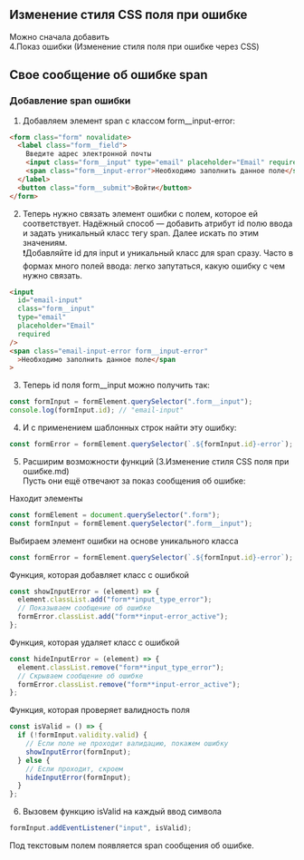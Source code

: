 ## Изменение стиля CSS поля при ошибке

Можно сначала добавить \
4.Показ ошибки (Изменение стиля поля при ошибке через CSS)

## Свое сообщение об ошибке span



### Добавление span ошибки

1. Добавляем элемент span с классом form\_\_input-error:

```html
<form class="form" novalidate>
  <label class="form__field">
    Введите адрес электронной почты
    <input class="form__input" type="email" placeholder="Email" required />
    <span class="form__input-error">Необходимо заполнить данное поле</span>
  </label>
  <button class="form__submit">Войти</button>
</form>
```

2. Теперь нужно связать элемент ошибки с полем, которое ей соответствует. Надёжный способ — добавить атрибут id полю ввода и задать уникальный класс тегу span. Далее искать по этим значениям. \
   ❗Добавляйте id для input и уникальный класс для span сразу. Часто в формах много полей ввода: легко запутаться, какую ошибку с чем нужно связать.

```html
<input
  id="email-input"
  class="form__input"
  type="email"
  placeholder="Email"
  required
/>
<span class="email-input-error form__input-error"
  >Необходимо заполнить данное поле</span
>
```

3. Теперь id поля form\_\_input можно получить так:

```javascript
const formInput = formElement.querySelector(".form__input");
console.log(formInput.id); // "email-input"
```

4. И с применением шаблонных строк найти эту ошибку:

```javascript
const formError = formElement.querySelector(`.${formInput.id}-error`);
```

5. Расширим возможности функций (3.Изменение стиля CSS поля при ошибке.md) \
   Пусть они ещё отвечают за показ сообщения об ошибке:

Находит элементы

```javascript
const formElement = document.querySelector(".form");
const formInput = formElement.querySelector(".form__input");
```

Выбираем элемент ошибки на основе уникального класса

```javascript
const formError = formElement.querySelector(`.${formInput.id}-error`);
```

Функция, которая добавляет класс с ошибкой

```javascript
const showInputError = (element) => {
  element.classList.add("form**input_type_error");
  // Показываем сообщение об ошибке
  formError.classList.add("form**input-error_active");
};
```

Функция, которая удаляет класс с ошибкой

```javascript
const hideInputError = (element) => {
  element.classList.remove("form**input_type_error");
  // Скрываем сообщение об ошибке
  formError.classList.remove("form**input-error_active");
};
```

Функция, которая проверяет валидность поля

```javascript
const isValid = () => {
  if (!formInput.validity.valid) {
    // Если поле не проходит валидацию, покажем ошибку
    showInputError(formInput);
  } else {
    // Если проходит, скроем
    hideInputError(formInput);
  }
};
```

6. Вызовем функцию isValid на каждый ввод символа

```javascript
formInput.addEventListener("input", isValid);
```

Под текстовым полем появляется span сообщения об ошибке.
